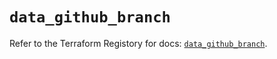 # `data_github_branch`

Refer to the Terraform Registory for docs: [`data_github_branch`](https://registry.terraform.io/providers/integrations/github/5.35.0/docs/data-sources/branch).
